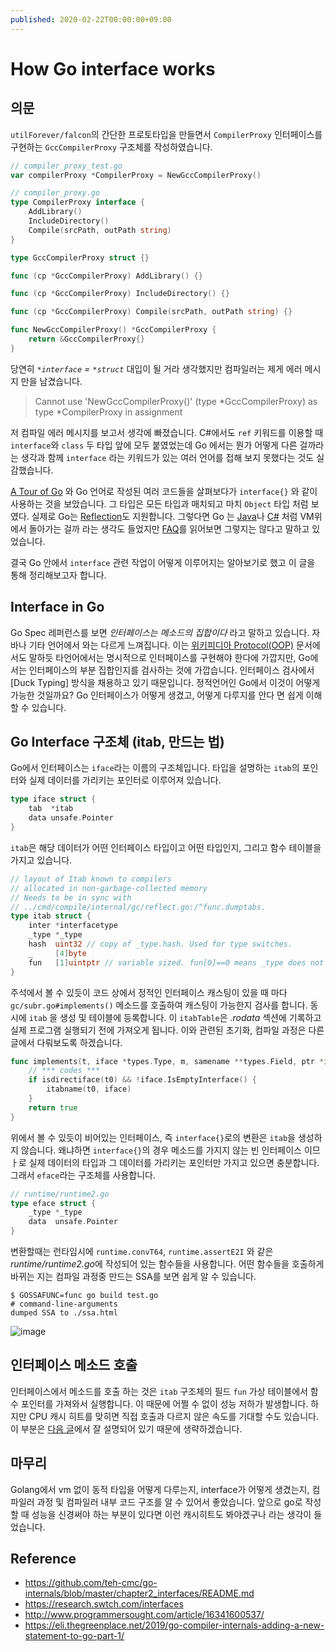 ```yaml
---
published: 2020-02-22T00:00:00+09:00
---
```


How Go interface works
======================

## 의문

`utilForever/falcon`의 간단한 프로토타입을 만들면서 `CompilerProxy` 인터페이스를
구현하는 `GccCompilerProxy` 구조체를 작성하였습니다.

```go
// compiler_proxy_test.go
var compilerProxy *CompilerProxy = NewGccCompilerProxy()

// compiler_proxy.go
type CompilerProxy interface {
	AddLibrary()
	IncludeDirectory()
	Compile(srcPath, outPath string)
}

type GccCompilerProxy struct {}

func (cp *GccCompilerProxy) AddLibrary() {}

func (cp *GccCompilerProxy) IncludeDirectory() {}

func (cp *GccCompilerProxy) Compile(srcPath, outPath string) {}

func NewGccCompilerProxy() *GccCompilerProxy {
	return &GccCompilerProxy{}
}
```

당연히 _`*interface` = `*struct`_ 대입이 될 거라 생각했지만 컴파일러는 제게 에러
메시지 만을 남겼습니다.

> Cannot use 'NewGccCompilerProxy()' (type *GccCompilerProxy) as type
> *CompilerProxy in assignment

저 컴파일 에러 메시지를 보고서 생각에 빠졌습니다. C#에서도 `ref` 키워드를 이용할
때 `interface`와 `class` 두 타입 앞에 모두 붙였었는데 Go 에서는 뭔가 어떻게 다른
걸까라는 생각과 함께 `interface` 라는 키워드가 있는 여러 언어를 접해 보지
못했다는 것도 실감했습니다.

[A Tour of Go] 와 Go 언어로 작성된 여러 코드들을 살펴보다가 `interface{}` 와
같이 사용하는 것을 보았습니다. 그 타입은 모든 타입과 매치되고 마치 `Object` 타입
처럼 보였다. 실제로 Go는 [Reflection]도 지원합니다. 그렇다면 Go 는 [Java]나 [C#]
처럼 VM위에서 돌아가는 걸까 라는 생각도 들었지만 [FAQ]를 읽어보면 그렇지는
않다고 말하고 있었습니다.

결국 Go 안에서 `interface` 관련 작업이 어떻게 이루어지는 알아보기로 했고 이 글을
통해 정리해보고자 합니다.

[A Tour of Go]: https://tour.golang.org/
[FAQ]: https://golang.org/doc/faq#runtime
[Java]: https://en.wikipedia.org/wiki/Java_(programming_language)
[C#]: https://en.wikipedia.org/wiki/C_Sharp_(programming_language)
[Reflection]: https://en.wikipedia.org/wiki/Reflection_(computer_programming)

## Interface in Go

Go Spec 레퍼런스를 보면 _인터페이스는 메소드의 집합이다_ 라고 말하고 있습니다.
자바나 기타 언어에서 와는 다르게 느껴집니다. 이는
[위키피디아 Protocol(OOP)][Wikipedia Protocol] 문서에서도 말하듯 타언어에서는
명시적으로 인터페이스를 구현해야 한다에 가깝지만, Go에서는 인터페이스의 부분
집합인지를 검사하는 것에 가깝습니다. 인터페이스 검사에서 [Duck Typing] 방식을
채용하고 있기 때문입니다. 정적언어인 Go에서 이것이 어떻게 가능한 것일까요? Go
인터페이스가 어떻게 생겼고, 어떻게 다루지를 안다 면 쉽게 이해할 수 있습니다.

[Wikipedia Protocol]: https://en.wikipedia.org/wiki/Protocol_(object-oriented_programming)

## Go Interface 구조체 (itab, 만드는 법)

Go에서 인터페이스는 `iface`라는 이름의 구조체입니다. 타입을 설명하는 `itab`의
포인터와 실제 데이터를 가리키는 포인터로 이루어져 있습니다.

```go
type iface struct {
	tab  *itab
	data unsafe.Pointer
}
```

`itab`은 해당 데이터가 어떤 인터페이스 타입이고 어떤 타입인지, 그리고 함수
테이블을 가지고 있습니다.

```go
// layout of Itab known to compilers
// allocated in non-garbage-collected memory
// Needs to be in sync with
// ../cmd/compile/internal/gc/reflect.go:/^func.dumptabs.
type itab struct {
	inter *interfacetype
	_type *_type
	hash  uint32 // copy of _type.hash. Used for type switches.
	_     [4]byte
	fun   [1]uintptr // variable sized. fun[0]==0 means _type does not implement inter.
}
```

주석에서 볼 수 있듯이 코드 상에서 정적인 인터페이스 캐스팅이 있을 때 마다
`gc/subr.go#implements()` 메소드를 호출하여 캐스팅이 가능한지 검사를 합니다.
동시에 `itab` 을 생성 및 테이블에 등록합니다. 이 `itabTable`은 _.rodata_ 섹션에
기록하고 실제 프로그램 실행되기 전에 가져오게 됩니다. 이와 관련된 초기화, 컴파일
과정은 다른 글에서 다뤄보도록 하겠습니다.

```go
func implements(t, iface *types.Type, m, samename **types.Field, ptr *int) bool {
	// *** codes ***
	if isdirectiface(t0) && !iface.IsEmptyInterface() {
		itabname(t0, iface)
	}
	return true
}
```

위에서 볼 수 있듯이 비어있는 인터페이스, 즉 `interface{}`로의 변환은 `itab`을
생성하지 않습니다. 왜냐하면 `interface{}`의 경우 메소드를 가지지 않는 빈
인터페이스 이므ㅏ로 실제 데이터의 타입과 그 데이터를 가리키는 포인터만 가지고
있으면 충분합니다. 그래서 `eface`라는 구조체를 사용합니다.

```go
// runtime/runtime2.go
type eface struct {
	_type *_type
	data  unsafe.Pointer
}
```

변환할때는 런타임시에 `runtime.convT64`, `runtime.assertE2I` 와 같은
*runtime/runtime2.go*에 작성되어 있는 함수들을 사용합니다. 어떤 함수들을
호출하게 바뀌는 지는 컴파일 과정중 만드는 SSA를 보면 쉽게 알 수 있습니다.

```
$ GOSSAFUNC=func go build test.go
# command-line-arguments
dumped SSA to ./ssa.html
```

![image](https://user-images.githubusercontent.com/26626194/76146532-dc173e00-60d6-11ea-973a-e5567378e15a.png)

## 인터페이스 메소드 호출

인터페이스에서 메소드를 호출 하는 것은 `itab` 구조체의 필드 `fun` 가상
테이블에서 함수 포인터를 가져와서 실행합니다. 이 때문에 어쩔 수 없이 성능 저하가
발생합니다. 하지만 CPU 캐시 히트를 맞히면 직접 호출과 다르지 않은 속도를 기대할
수도 있습니다. 이 부분은
[다음 글](https://github.com/teh-cmc/go-internals/blob/master/chapter2_interfaces/README.md)에서
잘 설명되어 있기 때문에 생략하겠습니다.

## 마무리

Golang에서 vm 없이 동적 타입을 어떻게 다루는지, interface가 어떻게 생겼는지,
컴파일러 과정 및 컴파일러 내부 코드 구조를 알 수 있어서 좋았습니다. 앞으로 go로
작성할 때 성능을 신경써야 하는 부분이 있다면 이런 캐시히트도 봐야겠구나 라는
생각이 들었습니다.

## Reference

- https://github.com/teh-cmc/go-internals/blob/master/chapter2_interfaces/README.md
- https://research.swtch.com/interfaces
- http://www.programmersought.com/article/16341600537/
- https://eli.thegreenplace.net/2019/go-compiler-internals-adding-a-new-statement-to-go-part-1/
